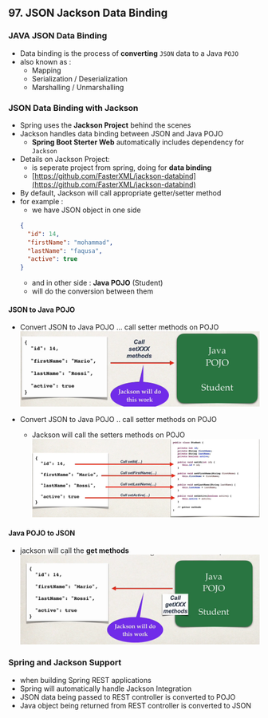 ## 97. JSON Jackson Data Binding

### JAVA JSON Data Binding 
* Data binding is the process of **converting** `JSON` data to a Java `POJO`
* also known as : 
  * Mapping
  * Serialization / Deserialization 
  * Marshalling / Unmarshalling 


### JSON Data Binding with Jackson
* Spring uses the **Jackson Project** behind the scenes 
* Jackson handles data binding between JSON and Java POJO
  * **Spring Boot Sterter Web** automatically includes dependency for `Jackson`
* Details on Jackson Project: 
  * is seperate project from spring, doing for **data binding**
  * [https://github.com/FasterXML/jackson-databind](https://github.com/FasterXML/jackson-databind)
* By default, Jackson will call appropriate getter/setter method 
* for example : 
    * we have JSON object in one side
    ```json
    {
      "id": 14,
      "firstName": "mohammad",
      "lastName": "faqusa",
      "active": true
    }
    ```
  * and in other side : **Java POJO** (Student) 
  * will do the conversion between them 
  
#### JSON to Java POJO
* Convert JSON to Java POJO ... call setter methods on POJO
![img.png](img.png)

* Convert JSON to Java POJO .. call setter methods on POJO
  * Jackson will call the setters methods on POJO
![img_1.png](img_1.png)


#### Java POJO to JSON 
* jackson will call the **get methods** 
![img_2.png](img_2.png)

### Spring and Jackson Support 
* when building Spring REST applications 
* Spring will automatically handle Jackson Integration 
* JSON data being passed to REST controller is converted to POJO
* Java object being returned from REST controller is converted to JSON 

